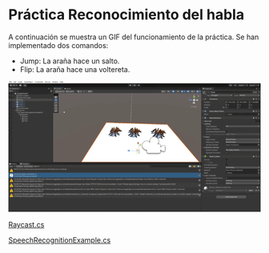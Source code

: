 # Práctica Reconocimiento del habla


A continuación se muestra un GIF del funcionamiento de la práctica.
Se han implementado dos comandos:
- Jump: La araña hace un salto.
- Flip: La araña hace una voltereta.

![funcionamiento](images/funcionamiento.gif)

[Raycast.cs](scripts/Raycast.cs)

[SpeechRecognitionExample.cs](scripts/SpeechRecognitionExample.cs)